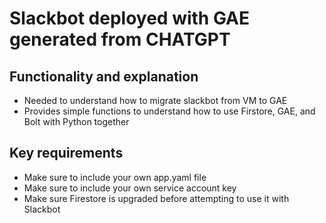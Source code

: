 # Slackbot deployed with GAE generated from CHATGPT
## Functionality and explanation 
- Needed to understand how to migrate slackbot from VM to GAE
- Provides simple functions to understand how to use Firstore, GAE, and Bolt with Python together 
## Key requirements
- Make sure to include your own app.yaml file 
- Make sure to include your own service account key 
- Make sure Firestore is upgraded before attempting to use it with Slackbot 
